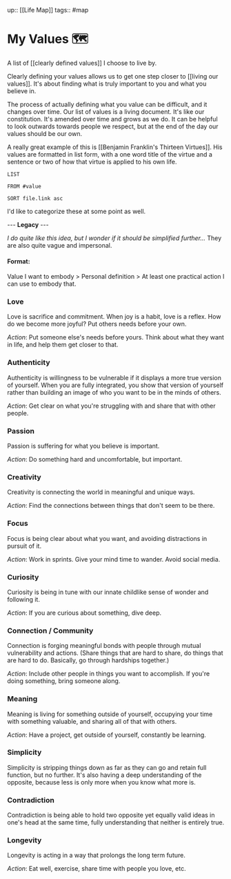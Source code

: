 up:: [[Life Map]]
tags:: #map 

# My Values 🗺
A list of [[clearly defined values]] I choose to live by.

Clearly defining your values allows us to get one step closer to [[living our values]]. It's about finding what is truly important to you and what you believe in. 

The process of actually defining what you value can be difficult, and it changes over time. Our list of values is a living document. It's like our constitution. It's amended over time and grows as we do. It can be helpful to look outwards towards people we respect, but at the end of the day our values should be our own. 

A really great example of this is [[Benjamin Franklin's Thirteen Virtues]]. His values are formatted in list form, with a one word title of the virtue and a sentence or two of how that virtue is applied to his own life. 





```dataview
LIST 

FROM #value 

SORT file.link asc
```


I'd like to categorize these at some point as well. 









--- **Legacy** ---

*I do quite like this idea, but I wonder if it should be simplified further...*
They are also quite vague and impersonal.

#### Format:
Value I want to embody > Personal definition > At least one practical action I can use to embody that.

### Love
Love is sacrifice and commitment.
When joy is a habit, love is a reflex. How do we become more joyful? Put others needs before your own. 

*Action*: Put someone else's needs before yours. Think about what they want in life, and help them get closer to that.


### Authenticity
Authenticity is willingness to be vulnerable if it displays a more true version of yourself.
When you are fully integrated, you show that version of yourself rather than building an image of who you want to be in the minds of others.

*Action*: Get clear on what you're struggling with and share that with other people.


### Passion
Passion is suffering for what you believe is important.

*Action*: Do something hard and uncomfortable, but important.


### Creativity
Creativity is connecting the world in meaningful and unique ways.

*Action*: Find the connections between things that don't seem to be there.


### Focus
Focus is being clear about what you want, and avoiding distractions in pursuit of it.

*Action*: Work in sprints. Give your mind time to wander. Avoid social media. 


### Curiosity
Curiosity is being in tune with our innate childlike sense of wonder and following it.

*Action*: If you are curious about something, dive deep.


### Connection / Community
Connection is forging meaningful bonds with people through mutual vulnerability and actions. (Share things that are hard to share, do things that are hard to do. Basically, go through hardships together.)

*Action*: Include other people in things you want to accomplish. If you're doing something, bring someone along.


### Meaning
Meaning is living for something outside of yourself, occupying your time with something valuable, and sharing all of that with others.

*Action*: Have a project, get outside of yourself, constantly be learning.

### Simplicity
Simplicity is stripping things down as far as they can go and retain full function, but no further. It's also having a deep understanding of the opposite, because less is only more when you know what more is.




### Contradiction
Contradiction is being able to hold two opposite yet equally valid ideas in one's head at the same time, fully understanding that neither is entirely true.




### Longevity
Longevity is acting in a way that prolongs the long term future.

*Action*: Eat well, exercise, share time with people you love, etc.